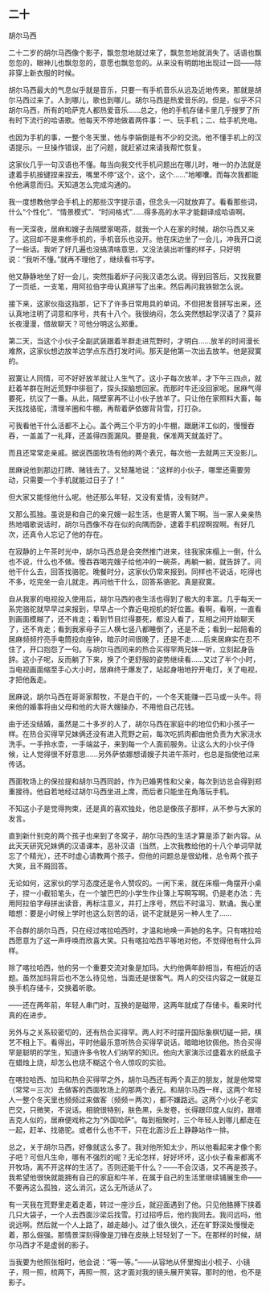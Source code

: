    

## 二十  
胡尔马西

二十二岁的胡尔马西像个影子，飘忽忽地就过来了，飘忽忽地就消失了。话语也飘忽忽的，眼神儿也飘忽忽的，意愿也飘忽忽的。从来没有明朗地出现过一回——除非穿上新衣服的时候。

胡尔马西最大的气息似乎就是音乐，只要一有手机音乐从远及近地传来，那就是胡尔马西过来了。人到哪儿，歌也到哪儿。胡尔马西是热爱音乐的。但是，似乎不只胡尔马西，所有的哈萨克人都热爱音乐……总之，他的手机存储卡里几乎搜罗了所有时下流行的哈语歌。他每天不停地做着两件事：一、玩手机；二、给手机充电。

也因为手机的事，一整个冬天里，他与李娟倒是有不少的交流。他不懂手机上的汉语提示。一旦操作错误，出了问题，就赶紧过来请我帮忙恢复。

这家伙几乎一句汉语也不懂。每当向我交代手机问题出在哪儿时，唯一的办法就是逮着手机按键捏来捏去，嘴里不停“这个，这个，这个……”地嘟囔。而每次我都能令他满意而归。天知道怎么完成沟通的。

我一度想教他学会手机上的那些汉字提示语，但念头一闪就放弃了。看看那些词，什么“个性化”、“情景模式”、“时间格式”……得多高的水平才能翻译成哈语啊。

有一天深夜，居麻和嫂子去隔壁家喝茶，就我一个人在家的时候，胡尔马西又来了。这回却不是来修手机的，手机音乐也没开。他在床边坐了一会儿，冲我开口说了一些话。我听了好几遍也没搞清啥意思，又没法装出听懂的样子，只好明说：“我听不懂。”就再不理他了，继续看书写字。

他又静静地坐了好一会儿，突然指着炉子问我汉语怎么说。得到回答后，又找我要了一页纸，一支笔，用阿拉伯字母认真拼写了出来。然后再问我铁锨怎么说。

接下来，这家伙指这指那，记下了许多日常用具的单词。不但把发音拼写出来，还认真地注明了词意和序号，共有十八个。我很纳闷，怎么突然想起学汉语了？莫非长夜漫漫，借故聊天？可他分明这么郑重。

第二天，当这个小伙子全副武装跟着羊群走进荒野时，才明白……放羊的时间漫长难熬，这家伙想边放羊边学点东西打发时间。那天是他第一次出去放羊。他是寂寞的。

寂寞让人同情，可不好好放羊就让人生气了。这小子每次放羊，才下午三四点，就赶着羊群在附近荒野中徘徊了，探头探脑想回家。而那时牛还没回家呢。居麻气得要死，抗议了一番。从此，隔壁家再不让小伙子放羊了。只让他在家照料大畜，每天找找骆驼，清理羊圈和牛棚，再帮着萨依娜背背雪，打打杂。

可我看他干什么活都不上心。盖个两三个平方的小牛棚，跟磨洋工似的，慢慢吞吞，一盖盖了一礼拜，还盖得四面漏风。要是我，保准两天就盖好了。

而且还常常走亲戚。据说西面牧场有他的两个表兄，每次他一去就两三天没影儿。

居麻说他到那边打牌、赌钱去了。又轻蔑地说：“这样的小伙子，哪里还需要劳动，只需要一个手机就能过日子了！”

但大家又能怪他什么呢。他还那么年轻，又没有爱情，没有财产。

又那么孤独。虽说是和自己的亲兄嫂一起生活，也是寄人篱下啊。当一家人亲亲热热地唱歌说话时，胡尔马西像不存在似的向隅而卧，逮着手机捏啊捏啊。有好几次，还真令人忘记了他的存在。

在寂静的上午茶时光中，胡尔马西总是会突然推门进来，往我家床榻上一倒，什么也不说，什么也不做。慢吞吞喝完嫂子给他冲的一碗茶，再躺一躺，就告辞了。问他干什么去，回答找骆驼。晚餐时分，这家伙仍常来报到。同样也不说话，吃得也不多，吃完坐一会儿就走。再问他干什么，回答系骆驼。真是寂寞。

自从我家的电视投入使用后，胡尔马西的夜生活也得到了极大的丰富。几乎每天一系完骆驼就早早过来报到，早早占一个靠近电视机的好位置。看啊，看啊，一直看到画面模糊了，还不肯走；看到节目烂得要死，都没人看了，互相之间开始聊天了，还不肯走；看到我家母子三人横七竖八都睡倒了，还是不走；看到一起陪看的居麻频频拧亮手电筒投向座钟，暗示时间很晚了，还是不走……后来居麻实在忍不住了，开口抱怨了一句。与胡尔马西同来的热合买得罕两兄妹一听，立刻起身告辞。这小子呢，反而躺了下来，换了个更舒服的姿势继续看……又过了半个小时，当电视画面缩至手心大小时，居麻终于爆发了，站起身啪地拧开电灯，关了电视，才把他轰走。

居麻说，胡尔马西在哥哥家帮牧，不是白干的，一个冬天能赚一匹马或一头牛。将来他的婚事将由父母和他的大哥大嫂操办，不用他自己花钱。

由于还没结婚，虽然是二十多岁的人了，胡尔马西在家庭中的地位仍和小孩子一样。在热合买得罕兄妹俩还没有进入荒野之前，每次吃抓肉都由他负责为大家浇水洗手。一手拎水壶，一手端盆子，来到每一个人面前服务。让这么大的小伙子侍候，让人觉得很不好意思……另外萨依娜想请嫂子共进午茶时，也总是指使他过来传话。

西面牧场上的保拉提和胡尔马西同龄，作为已婚男性和父亲，每次到访总会得到郑重接待。他自若地经过胡尔马西坐进上席，而后者只能坐在角落玩手机。

不知这小子是觉得拘束，还是真的喜欢独处，他总是像孩子那样，从不参与大家的发言。

直到新什别克的两个孩子也来到了冬窝子，胡尔马西的生活才算是添了新内容。从此天天研究兄妹俩的汉语课本，恶补汉语（当然，上次我教给他的十八个单词早就忘了个精光），还不时虚心请教两个孩子。但他的问题总是很幼稚，总令两个孩子大笑，且不屑回答。

无论如何，这家伙的学习态度还是令人赞叹的。一闲下来，就在床榻一角摆开小桌子，捏一小截铅笔头，在一个皱巴巴的小学生作业簿上写啊写啊。仍是老办法：先用阿拉伯字母拼出读音，再标注意义，并打上序号，然后不时温习、默诵。我心里暗想：要是小时候上学时也这么刻苦的话，说不定就是另一种人生了……

不合群的胡尔马西，只在经过喀拉哈西时，才温和地唤一声她的名字。只有喀拉哈西愿意为了这一声呼唤而欣喜大笑。只有喀拉哈西平等地对他，不觉得他有什么异样。

除了喀拉哈西，他的另一个重要交流对象是加玛。大约他俩年龄相当，有相近的话题。虽然加玛背后也不怎么待见他，当面还是很客气。两人的交往内容之一就是互换手机存储卡，交换着听歌。

——还在两年前，年轻人串门时，互换的是磁带，这两年就成了存储卡。看来时代真的在进步。

另外与之关系较密切的，还有热合买得罕。两人时不时摆开国际象棋切磋一把，棋艺不相上下。看得出，平时他最乐意听热合买得罕说话，暗暗地钦佩他。热合买得罕是聪明的学生，知道许多令牧人们纳罕的知识。他向大家演示过盛着水的纸盒子在蜡烛上烧，却怎么也烧不糊这个令人惊叹的实验。

在喀拉哈西、加玛和热合买得罕之外，胡尔马西还有两个真正的朋友，就是他常常（常常＝三次）去做客的西面牧场上的那两个表兄。和胡尔马西一样，这两个年轻人一整个冬天里也频频过来做客（频频＝两次），都不嫌路远。这两个小伙子老实巴交，只微笑，不说话。相貌很特别，肤色黑，头发卷，长得跟印度人似的，跟塔吉克人似的，居麻便戏称之为“外国哈萨”。每到相聚时，三个年轻人到哪儿都走在一起，赶羊、找骆驼。或者什么也不干，只在北面沙丘上静静站作一排。

总之，关于胡尔马西，好像就这么多了。我对他所知太少，所以他看起来才像个影子吧？可但凡生命，哪有不强烈的呢？无论怎样，好好坏坏，这小伙子看来都离不开牧场，离不开这样的生活了。否则还能干什么？——不会汉语，又不再是孩子。我希望他很快就能拥有自己的家庭和牛羊，在属于自己的生活里继续铺展生命——不要再这么孤独，这么消沉，这么无所适从了。

有一天我在荒野里走着走着，转过一座沙丘，就迎面遇到了他。只见他胳膊下挟着几只大袋子，一个人去西面沙梁后找雪。打过招呼后，他约我同去。我问远吗，他说远啊。然后就一个人上路了，越走越小。过了很久很久，还在旷野深处慢慢走着，那么倔强。那情景深刻得像是刀锋在皮肤上轻轻划了一下。在那样的时候，胡尔马西才不是虚弱的影子。

当我要为他照张相时，他会说：“等一等。”——从容地从怀里掏出小梳子、小镜子，照一照，梳两下，再照一照，这才面对我的镜头展开笑容。那时的他，也不是影子。